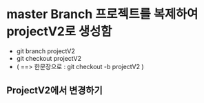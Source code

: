 # master Branch 프로젝트를 복제하여 projectV2로 생성함
* git branch projectV2
* git checkout projectV2
* ( ==> 한문장으로 : git checkout -b projectV2 )

## ProjectV2에서 변경하기
